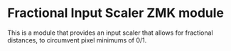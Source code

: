 # Fractional Input Scaler ZMK module

This is a module that provides an input scaler that allows for fractional distances, to circumvent pixel minimums of 0/1.
